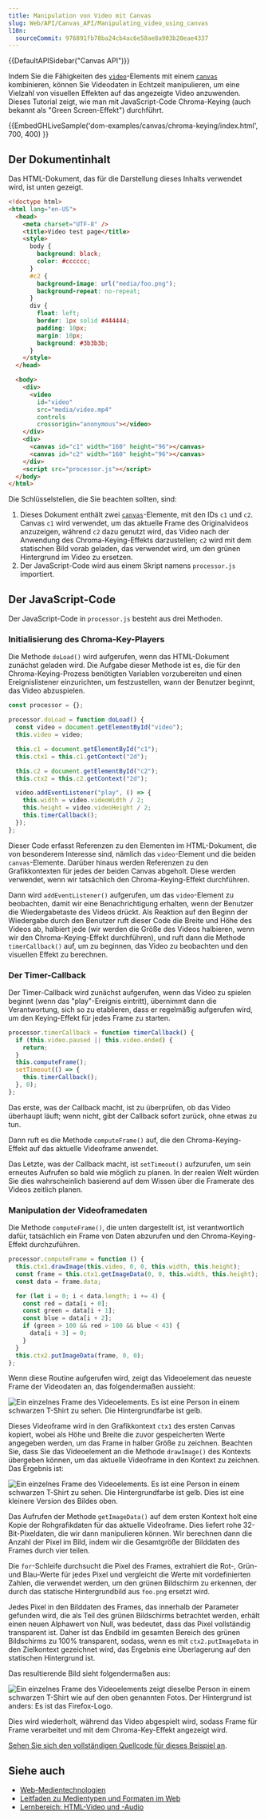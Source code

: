 ```yaml
---
title: Manipulation von Video mit Canvas
slug: Web/API/Canvas_API/Manipulating_video_using_canvas
l10n:
  sourceCommit: 976891fb78ba24cb4ac6e58ae8a903b20eae4337
---
```


{{DefaultAPISidebar("Canvas API")}}

Indem Sie die Fähigkeiten des [`video`](/de/docs/Web/HTML/Reference/Elements/video)-Elements mit einem [`canvas`](/de/docs/Web/HTML/Reference/Elements/canvas) kombinieren, können Sie Videodaten in Echtzeit manipulieren, um eine Vielzahl von visuellen Effekten auf das angezeigte Video anzuwenden. Dieses Tutorial zeigt, wie man mit JavaScript-Code Chroma-Keying (auch bekannt als "Green Screen-Effekt") durchführt.

{{EmbedGHLiveSample('dom-examples/canvas/chroma-keying/index.html', 700, 400) }}

## Der Dokumentinhalt

Das HTML-Dokument, das für die Darstellung dieses Inhalts verwendet wird, ist unten gezeigt.

```html
<!doctype html>
<html lang="en-US">
  <head>
    <meta charset="UTF-8" />
    <title>Video test page</title>
    <style>
      body {
        background: black;
        color: #cccccc;
      }
      #c2 {
        background-image: url("media/foo.png");
        background-repeat: no-repeat;
      }
      div {
        float: left;
        border: 1px solid #444444;
        padding: 10px;
        margin: 10px;
        background: #3b3b3b;
      }
    </style>
  </head>

  <body>
    <div>
      <video
        id="video"
        src="media/video.mp4"
        controls
        crossorigin="anonymous"></video>
    </div>
    <div>
      <canvas id="c1" width="160" height="96"></canvas>
      <canvas id="c2" width="160" height="96"></canvas>
    </div>
    <script src="processor.js"></script>
  </body>
</html>
```

Die Schlüsselstellen, die Sie beachten sollten, sind:

1. Dieses Dokument enthält zwei [`canvas`](/de/docs/Web/HTML/Reference/Elements/canvas)-Elemente, mit den IDs `c1` und `c2`. Canvas `c1` wird verwendet, um das aktuelle Frame des Originalvideos anzuzeigen, während `c2` dazu genutzt wird, das Video nach der Anwendung des Chroma-Keying-Effekts darzustellen; `c2` wird mit dem statischen Bild vorab geladen, das verwendet wird, um den grünen Hintergrund im Video zu ersetzen.
2. Der JavaScript-Code wird aus einem Skript namens `processor.js` importiert.

## Der JavaScript-Code

Der JavaScript-Code in `processor.js` besteht aus drei Methoden.

### Initialisierung des Chroma-Key-Players

Die Methode `doLoad()` wird aufgerufen, wenn das HTML-Dokument zunächst geladen wird. Die Aufgabe dieser Methode ist es, die für den Chroma-Keying-Prozess benötigten Variablen vorzubereiten und einen Ereignislistener einzurichten, um festzustellen, wann der Benutzer beginnt, das Video abzuspielen.

```js
const processor = {};

processor.doLoad = function doLoad() {
  const video = document.getElementById("video");
  this.video = video;

  this.c1 = document.getElementById("c1");
  this.ctx1 = this.c1.getContext("2d");

  this.c2 = document.getElementById("c2");
  this.ctx2 = this.c2.getContext("2d");

  video.addEventListener("play", () => {
    this.width = video.videoWidth / 2;
    this.height = video.videoHeight / 2;
    this.timerCallback();
  });
};
```

Dieser Code erfasst Referenzen zu den Elementen im HTML-Dokument, die von besonderem Interesse sind, nämlich das `video`-Element und die beiden `canvas`-Elemente. Darüber hinaus werden Referenzen zu den Grafikkontexten für jedes der beiden Canvas abgeholt. Diese werden verwendet, wenn wir tatsächlich den Chroma-Keying-Effekt durchführen.

Dann wird `addEventListener()` aufgerufen, um das `video`-Element zu beobachten, damit wir eine Benachrichtigung erhalten, wenn der Benutzer die Wiedergabetaste des Videos drückt. Als Reaktion auf den Beginn der Wiedergabe durch den Benutzer ruft dieser Code die Breite und Höhe des Videos ab, halbiert jede (wir werden die Größe des Videos halbieren, wenn wir den Chroma-Keying-Effekt durchführen), und ruft dann die Methode `timerCallback()` auf, um zu beginnen, das Video zu beobachten und den visuellen Effekt zu berechnen.

### Der Timer-Callback

Der Timer-Callback wird zunächst aufgerufen, wenn das Video zu spielen beginnt (wenn das "play"-Ereignis eintritt), übernimmt dann die Verantwortung, sich so zu etablieren, dass er regelmäßig aufgerufen wird, um den Keying-Effekt für jedes Frame zu starten.

```js
processor.timerCallback = function timerCallback() {
  if (this.video.paused || this.video.ended) {
    return;
  }
  this.computeFrame();
  setTimeout(() => {
    this.timerCallback();
  }, 0);
};
```

Das erste, was der Callback macht, ist zu überprüfen, ob das Video überhaupt läuft; wenn nicht, gibt der Callback sofort zurück, ohne etwas zu tun.

Dann ruft es die Methode `computeFrame()` auf, die den Chroma-Keying-Effekt auf das aktuelle Videoframe anwendet.

Das Letzte, was der Callback macht, ist `setTimeout()` aufzurufen, um sein erneutes Aufrufen so bald wie möglich zu planen. In der realen Welt würden Sie dies wahrscheinlich basierend auf dem Wissen über die Framerate des Videos zeitlich planen.

### Manipulation der Videoframedaten

Die Methode `computeFrame()`, die unten dargestellt ist, ist verantwortlich dafür, tatsächlich ein Frame von Daten abzurufen und den Chroma-Keying-Effekt durchzuführen.

```js
processor.computeFrame = function () {
  this.ctx1.drawImage(this.video, 0, 0, this.width, this.height);
  const frame = this.ctx1.getImageData(0, 0, this.width, this.height);
  const data = frame.data;

  for (let i = 0; i < data.length; i += 4) {
    const red = data[i + 0];
    const green = data[i + 1];
    const blue = data[i + 2];
    if (green > 100 && red > 100 && blue < 43) {
      data[i + 3] = 0;
    }
  }
  this.ctx2.putImageData(frame, 0, 0);
};
```

Wenn diese Routine aufgerufen wird, zeigt das Videoelement das neueste Frame der Videodaten an, das folgendermaßen aussieht:

![Ein einzelnes Frame des Videoelements. Es ist eine Person in einem schwarzen T-Shirt zu sehen. Die Hintergrundfarbe ist gelb.](video.png)

Dieses Videoframe wird in den Grafikkontext `ctx1` des ersten Canvas kopiert, wobei als Höhe und Breite die zuvor gespeicherten Werte angegeben werden, um das Frame in halber Größe zu zeichnen. Beachten Sie, dass Sie das Videoelement an die Methode `drawImage()` des Kontexts übergeben können, um das aktuelle Videoframe in den Kontext zu zeichnen. Das Ergebnis ist:

![Ein einzelnes Frame des Videoelements. Es ist eine Person in einem schwarzen T-Shirt zu sehen. Die Hintergrundfarbe ist gelb. Dies ist eine kleinere Version des Bildes oben.](sourcectx.png)

Das Aufrufen der Methode `getImageData()` auf dem ersten Kontext holt eine Kopie der Rohgrafikdaten für das aktuelle Videoframe. Dies liefert rohe 32-Bit-Pixeldaten, die wir dann manipulieren können. Wir berechnen dann die Anzahl der Pixel im Bild, indem wir die Gesamtgröße der Bilddaten des Frames durch vier teilen.

Die `for`-Schleife durchsucht die Pixel des Frames, extrahiert die Rot-, Grün- und Blau-Werte für jedes Pixel und vergleicht die Werte mit vordefinierten Zahlen, die verwendet werden, um den grünen Bildschirm zu erkennen, der durch das statische Hintergrundbild aus `foo.png` ersetzt wird.

Jedes Pixel in den Bilddaten des Frames, das innerhalb der Parameter gefunden wird, die als Teil des grünen Bildschirms betrachtet werden, erhält einen neuen Alphawert von Null, was bedeutet, dass das Pixel vollständig transparent ist. Daher ist das Endbild im gesamten Bereich des grünen Bildschirms zu 100% transparent, sodass, wenn es mit `ctx2.putImageData` in den Zielkontext gezeichnet wird, das Ergebnis eine Überlagerung auf den statischen Hintergrund ist.

Das resultierende Bild sieht folgendermaßen aus:

![Ein einzelnes Frame des Videoelements zeigt dieselbe Person in einem schwarzen T-Shirt wie auf den oben genannten Fotos. Der Hintergrund ist anders: Es ist das Firefox-Logo.](output.png)

Dies wird wiederholt, während das Video abgespielt wird, sodass Frame für Frame verarbeitet und mit dem Chroma-Key-Effekt angezeigt wird.

[Sehen Sie sich den vollständigen Quellcode für dieses Beispiel an](https://github.com/mdn/dom-examples/tree/main/canvas/chroma-keying).

## Siehe auch

- [Web-Medientechnologien](/de/docs/Web/Media)
- [Leitfaden zu Medientypen und Formaten im Web](/de/docs/Web/Media/Guides/Formats)
- [Lernbereich: HTML-Video und -Audio](/de/docs/Learn_web_development/Core/Structuring_content/HTML_video_and_audio)
